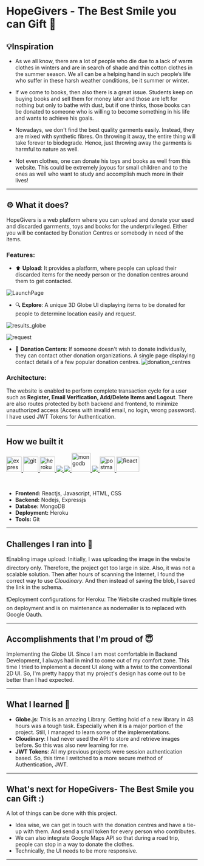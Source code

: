# HopeGivers - The Best Smile you can Gift 🎁

## 💡Inspiration

- As we all know, there are a lot of people who die due to a lack of warm clothes in
winters and are in search of shade and thin cotton clothes in the summer season. We all can be a helping hand in such people’s life who suffer in these harsh weather conditions, be it summer or winter.

- If we come to books, then also there is a great issue. Students keep on buying books and sell them for money later and those are left for nothing but only to bathe with dust, but if one thinks, those books can be donated to someone who is willing to become something in his life and wants to achieve his goals. 

- Nowadays, we don't find the best quality garments easily. Instead, they are mixed with synthetic fibres. On throwing it away, the entire thing will take forever to biodegrade. Hence, just throwing away the garments is harmful to nature as well.

- Not even clothes, one can donate his toys and books as well from this website. This could be extremely joyous for small children and to the ones as well who want to study and accomplish much more in their lives!

---

## ⚙️ What it does?

HopeGivers is a web platform where you can upload and donate your used and discarded garrments, toys and books for the underprivileged. Either you will be contacted by Donation Centres or somebody in need of the items.

### Features:

- ⬆️ **Upload**: It provides a platform, where people can upload their discarded items for the needy person or the donation centres around them to get contacted.

![LaunchPage](https://user-images.githubusercontent.com/56069235/176602073-074689ba-8b8b-43aa-8ec1-b26ae278f4af.png)

- 🔍 **Explore**: A unique 3D Globe UI displaying items to be donated for people to determine location easily and request.

![results_globe](https://user-images.githubusercontent.com/56069235/176602038-a8eac243-485e-4697-bb19-e07d54387304.png)

![request](https://user-images.githubusercontent.com/56069235/176602185-40ea8b60-f784-4e73-931a-d4040cc7b8d5.png)

- 💙 **Donation Centers**: If someone doesn't wish to donate individually, they can contact other donation organizations. A single page displaying contact details of a few popular donation centres.
![donation_centres](https://user-images.githubusercontent.com/56069235/176602124-e5c8400e-acd7-4cab-8a77-641a529f0e2e.png)

### Architecture:

The website is enabled to perform complete transaction cycle for a user such as **Register, Email Verification, Add/Delete Items and Logout**. There are also routes protected by both backend and frontend, to minimize unauthorized access (Access with invalid email, no login, wrong password). I have used JWT Tokens for Authentication.

---

## How we built it

<p align="left"> <a href="https://expressjs.com" target="_blank"> <img src="https://www.vectorlogo.zone/logos/expressjs/expressjs-ar21.svg" alt="express" height="40"/> </a> <a href="https://git-scm.com/" target="_blank"> <img src="https://www.vectorlogo.zone/logos/git-scm/git-scm-icon.svg" alt="git" width="40" height="40"/> </a> <a href="https://heroku.com" target="_blank"> <img src="https://www.vectorlogo.zone/logos/heroku/heroku-icon.svg" alt="heroku" width="40" height="40"/> </a> <a href="https://www.w3.org/html/" target="_blank"> <img src="https://img.icons8.com/color/48/000000/html-5.png"/> </a> <a href="https://developer.mozilla.org/en-US/docs/Web/JavaScript" target="_blank"> <img src="https://img.icons8.com/color/48/000000/javascript.png"/> </a> <a href="https://www.mongodb.com/" target="_blank"> <img src="https://www.vectorlogo.zone/logos/mongodb/mongodb-icon.svg" alt="mongodb" width="50" height="50"/> </a> <a href="https://nodejs.org" target="_blank"> <img src="https://img.icons8.com/color/48/000000/nodejs.png"/> </a> <a href="https://postman.com" target="_blank"> <img src="https://www.vectorlogo.zone/logos/getpostman/getpostman-icon.svg" alt="postman" width="40" height="40"/> </a> <a href="https://reactjs.org/" target="_blank"> <img src="https://upload.wikimedia.org/wikipedia/commons/thumb/a/a7/React-icon.svg/1280px-React-icon.svg.png" alt="React" width="60" height="40"/> </a></p>
<br>

- **Frontend:** Reactjs, Javascript, HTML, CSS
- **Backend:** Nodejs, Expressjs
- **Databse:** MongoDB
- **Deployment:** Heroku
- **Tools:** Git

---

## Challenges I ran into 🙁

❗️Enabling image upload: Initially, I was uploading the image in the website directory only. Therefore, the project got too large in size. Also, it was not a scalable solution. Then after hours of scanning the Internet, I found the correct way to use _Cloudinary_. And then instead of saving the blob, I saved the link in the schema.

❗️Deployment configurations for Heroku: The Website crashed multiple times on deployment and is on maintenance as nodemailer is to replaced with Google Oauth.

---

## Accomplishments that I'm proud of 😇

Implementing the Globe UI. Since I am most comfortable in Backend Development, I always had in mind to come out of my comfort zone. This time I tried to implement a decent UI along with a twist to the conventional 2D UI. So, I'm pretty happy that my project's design has come out to be better than I had expected.

---

## What I learned 🤔

- **Globe.js**: This is an amazing Library. Getting hold of a new library in 48 hours was a tough task. Especially when it is a major portion of the project. Still, I managed to learn some of the implementations.
- **Cloudinary**: I had never used the API to store and retrieve images before. So this was also new learning for me.
- **JWT Tokens**: All my previous projects were session authentication based. So, this time I switched to a more secure method of Authentication, JWT.

---

## What's next for HopeGivers- The Best Smile you can Gift :)

A lot of things can be done with this project.

- Idea wise, we can get in touch with the donation centres and have a tie-up with them. And send a small token for every person who contributes.
- We can also integrate Google Maps API so that during a road trip, people can stop in a way to donate the clothes.
- Technically, the UI needs to be more responsive.

---
